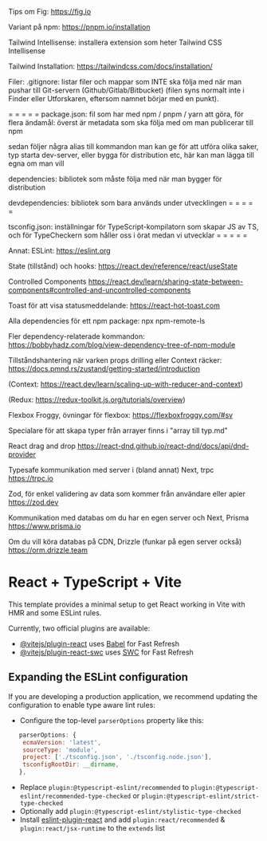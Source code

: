 Tips om Fig: https://fig.io

Variant på npm:
https://pnpm.io/installation

Tailwind Intellisense: installera extension som heter Tailwind CSS Intellisense

Tailwind Installation:
https://tailwindcss.com/docs/installation/

Filer:
.gitignore: listar filer och mappar som INTE ska följa med när man pushar till Git-servern (Github/Gitlab/Bitbucket) (filen syns normalt inte i Finder eller Utforskaren, eftersom namnet börjar med en punkt).

= = = = =
package.json: fil som har med npm / pnpm / yarn att göra, för flera ändamål: överst är metadata som ska följa med om man publicerar till npm

sedan följer några alias till kommandon man kan ge för att utföra olika saker, typ starta dev-server, eller bygga för distribution etc, här kan man lägga till egna om man vill

dependencies: bibliotek som måste följa med när man bygger för distribution

devdependencies: bibliotek som bara används under utvecklingen
= = = = =

tsconfig.json: inställningar för TypeScript-kompilatorn som skapar JS av TS, och för TypeCheckern som håller oss i örat medan vi utvecklar
= = = = =

Annat:
ESLint: https://eslint.org

State (tillstånd) och hooks:
https://react.dev/reference/react/useState

Controlled Components
https://react.dev/learn/sharing-state-between-components#controlled-and-uncontrolled-components

Toast för att visa statusmeddelande: https://react-hot-toast.com

Alla dependencies för ett npm package:
npx npm-remote-ls <packagename>

Fler dependency-relaterade kommandon:
https://bobbyhadz.com/blog/view-dependency-tree-of-npm-module

Tillståndshantering när varken props drilling eller Context räcker:
https://docs.pmnd.rs/zustand/getting-started/introduction

(Context: https://react.dev/learn/scaling-up-with-reducer-and-context)

(Redux: https://redux-toolkit.js.org/tutorials/overview)

Flexbox Froggy, övningar för flexbox:
https://flexboxfroggy.com/#sv

Specialare för att skapa typer från arrayer finns i "array till typ.md"

React drag and drop
https://react-dnd.github.io/react-dnd/docs/api/dnd-provider

Typesafe kommunikation med server i (bland annat) Next, trpc
https://trpc.io

Zod, för enkel validering av data som kommer från användare eller apier
https://zod.dev

Kommunikation med databas om du har en egen server och Next, Prisma
https://www.prisma.io

Om du vill köra databas på CDN, Drizzle (funkar på egen server också)
https://orm.drizzle.team

# React + TypeScript + Vite

This template provides a minimal setup to get React working in Vite with HMR and some ESLint rules.

Currently, two official plugins are available:

-   [@vitejs/plugin-react](https://github.com/vitejs/vite-plugin-react/blob/main/packages/plugin-react/README.md) uses [Babel](https://babeljs.io/) for Fast Refresh
-   [@vitejs/plugin-react-swc](https://github.com/vitejs/vite-plugin-react-swc) uses [SWC](https://swc.rs/) for Fast Refresh

## Expanding the ESLint configuration

If you are developing a production application, we recommend updating the configuration to enable type aware lint rules:

-   Configure the top-level `parserOptions` property like this:

```js
   parserOptions: {
    ecmaVersion: 'latest',
    sourceType: 'module',
    project: ['./tsconfig.json', './tsconfig.node.json'],
    tsconfigRootDir: __dirname,
   },
```

-   Replace `plugin:@typescript-eslint/recommended` to `plugin:@typescript-eslint/recommended-type-checked` or `plugin:@typescript-eslint/strict-type-checked`
-   Optionally add `plugin:@typescript-eslint/stylistic-type-checked`
-   Install [eslint-plugin-react](https://github.com/jsx-eslint/eslint-plugin-react) and add `plugin:react/recommended` & `plugin:react/jsx-runtime` to the `extends` list
